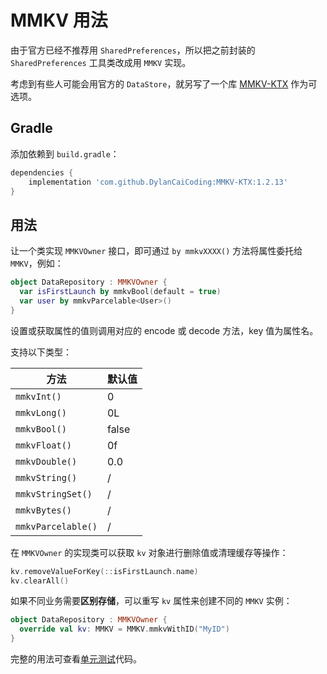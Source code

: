 # MMKV 用法

由于官方已经不推荐用 `SharedPreferences`，所以把之前封装的 `SharedPreferences` 工具类改成用 `MMKV` 实现。

考虑到有些人可能会用官方的 `DataStore`，就另写了一个库 [MMKV-KTX](https://github.com/DylanCaiCoding/MMKV-KTX) 作为可选项。

## Gradle
添加依赖到 `build.gradle`：

```groovy
dependencies {
    implementation 'com.github.DylanCaiCoding:MMKV-KTX:1.2.13'
}
```

## 用法

让一个类实现 `MMKVOwner` 接口，即可通过 `by mmkvXXXX()` 方法将属性委托给 `MMKV`，例如：

```kotlin
object DataRepository : MMKVOwner {
  var isFirstLaunch by mmkvBool(default = true)
  var user by mmkvParcelable<User>()
}
```

设置或获取属性的值则调用对应的 encode 或 decode 方法，key 值为属性名。

支持以下类型：

| 方法               | 默认值 |
| ------------------ | ------ |
| `mmkvInt()`        | 0      |
| `mmkvLong()`       | 0L     |
| `mmkvBool()`       | false  |
| `mmkvFloat()`      | 0f     |
| `mmkvDouble()`     | 0.0    |
| `mmkvString()`     | /      |
| `mmkvStringSet()`  | /      |
| `mmkvBytes()`      | /      |
| `mmkvParcelable()` | /      |

在 `MMKVOwner` 的实现类可以获取 `kv` 对象进行删除值或清理缓存等操作：

```kotlin
kv.removeValueForKey(::isFirstLaunch.name)
kv.clearAll()
```

如果不同业务需要**区别存储**，可以重写 `kv` 属性来创建不同的 `MMKV` 实例：

```kotlin
object DataRepository : MMKVOwner {
  override val kv: MMKV = MMKV.mmkvWithID("MyID")
}
```

完整的用法可查看[单元测试](https://github.com/DylanCaiCoding/MMKV-KTX/blob/master/library/src/androidTest/java/com/dylanc/mmkv/MMKVTest.kt)代码。
